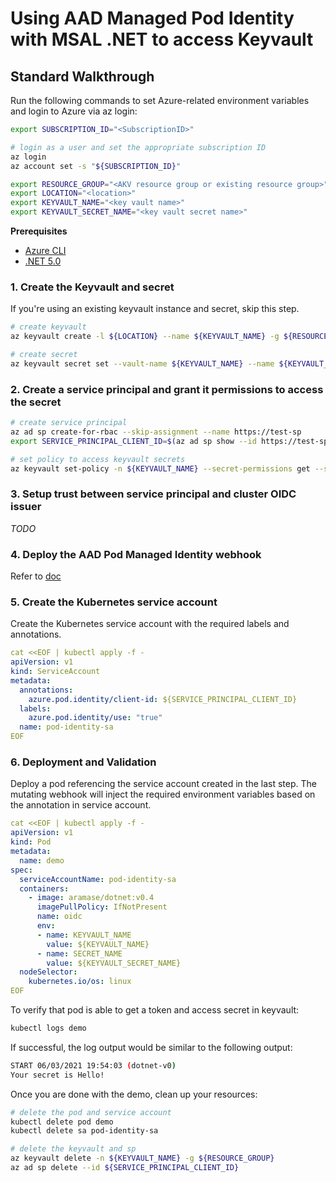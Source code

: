 # Using AAD Managed Pod Identity with MSAL .NET to access Keyvault

## Standard Walkthrough

Run the following commands to set Azure-related environment variables and login to Azure via az login:

```bash
export SUBSCRIPTION_ID="<SubscriptionID>"

# login as a user and set the appropriate subscription ID
az login
az account set -s "${SUBSCRIPTION_ID}"

export RESOURCE_GROUP="<AKV resource group or existing resource group>"
export LOCATION="<location>"
export KEYVAULT_NAME="<key vault name>"
export KEYVAULT_SECRET_NAME="<key vault secret name>"
```

**Prerequisites**

- [Azure CLI](https://docs.microsoft.com/en-us/cli/azure/install-azure-cli?view=azure-cli-latest)
- [.NET 5.0](https://dotnet.microsoft.com/download)

### 1. Create the Keyvault and secret

If you're using an existing keyvault instance and secret, skip this step.

```bash
# create keyvault
az keyvault create -l ${LOCATION} --name ${KEYVAULT_NAME} -g ${RESOURCE_GROUP}

# create secret
az keyvault secret set --vault-name ${KEYVAULT_NAME} --name ${KEYVAULT_SECRET_NAME} --value Hello!
```

### 2. Create a service principal and grant it permissions to access the secret

```bash
# create service principal
az ad sp create-for-rbac --skip-assignment --name https://test-sp
export SERVICE_PRINCIPAL_CLIENT_ID=$(az ad sp show --id https://test-sp --query appId -o tsv)

# set policy to access keyvault secrets
az keyvault set-policy -n ${KEYVAULT_NAME} --secret-permissions get --spn ${SERVICE_PRINCIPAL_CLIENT_ID}
```

### 3. Setup trust between service principal and cluster OIDC issuer

*TODO*

### 4. Deploy the AAD Pod Managed Identity webhook

Refer to [doc](../../../README.md#install-webhook)

### 5. Create the Kubernetes service account

Create the Kubernetes service account with the required labels and annotations.

```yml
cat <<EOF | kubectl apply -f -
apiVersion: v1
kind: ServiceAccount
metadata:
  annotations:
    azure.pod.identity/client-id: ${SERVICE_PRINCIPAL_CLIENT_ID}
  labels:
    azure.pod.identity/use: "true"
  name: pod-identity-sa
EOF
```

### 6. Deployment and Validation

Deploy a pod referencing the service account created in the last step. The mutating webhook will inject the required environment variables based on the annotation in service account.

```yml
cat <<EOF | kubectl apply -f -
apiVersion: v1
kind: Pod
metadata:
  name: demo
spec:
  serviceAccountName: pod-identity-sa
  containers:
    - image: aramase/dotnet:v0.4
      imagePullPolicy: IfNotPresent
      name: oidc
      env:
      - name: KEYVAULT_NAME
        value: ${KEYVAULT_NAME}
      - name: SECRET_NAME
        value: ${KEYVAULT_SECRET_NAME}
  nodeSelector:
    kubernetes.io/os: linux
EOF
```

To verify that pod is able to get a token and access secret in keyvault:

```bash
kubectl logs demo
```

If successful, the log output would be similar to the following output:

```bash
START 06/03/2021 19:54:03 (dotnet-v0)
Your secret is Hello!
```

Once you are done with the demo, clean up your resources:

```bash
# delete the pod and service account
kubectl delete pod demo
kubectl delete sa pod-identity-sa

# delete the keyvault and sp
az keyvault delete -n ${KEYVAULT_NAME} -g ${RESOURCE_GROUP}
az ad sp delete --id ${SERVICE_PRINCIPAL_CLIENT_ID}
```
